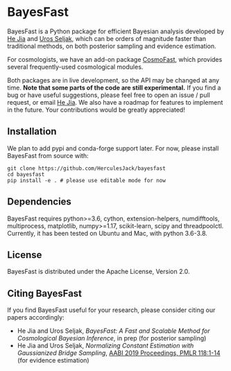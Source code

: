 # BayesFast

BayesFast is a Python package for efficient Bayesian analysis
developed by [He Jia](http://hejia.io) and
[Uros Seljak](https://physics.berkeley.edu/people/faculty/uros-seljak),
which can be orders of magnitude faster than traditional methods,
on both posterior sampling and evidence estimation.

For cosmologists, we have an add-on package
[CosmoFast](https://github.com/HerculesJack/cosmofast),
which provides several frequently-used cosmological modules.

Both packages are in live development, so the API may be changed at any time.
**Note that some parts of the code are still experimental.**
If you find a bug or have useful suggestions, please feel free to 
open an issue / pull request, or email [He Jia](mailto:he.jia.phy@gmail.com).
We also have a roadmap for features to implement in the future.
Your contributions would be greatly appreciated!

## Installation

We plan to add pypi and conda-forge support later.
For now, please install BayesFast from source with:

```
git clone https://github.com/HerculesJack/bayesfast
cd bayesfast
pip install -e . # please use editable mode for now
```

## Dependencies

BayesFast requires python>=3.6, cython, extension-helpers, numdifftools,
multiprocess, matplotlib, numpy>=1.17, scikit-learn, scipy and threadpoolctl.
Currently, it has been tested on Ubuntu and Mac, with python 3.6-3.8.

## License

BayesFast is distributed under the Apache License, Version 2.0.

## Citing BayesFast

If you find BayesFast useful for your research,
please consider citing our papers accordingly:

* He Jia and Uros Seljak,
*BayesFast: A Fast and Scalable Method for Cosmological Bayesian Inference*,
in prep (for posterior sampling)
* He Jia and Uros Seljak,
*Normalizing Constant Estimation with Gaussianized Bridge Sampling*,
[AABI 2019 Proceedings, PMLR 118:1-14](http://proceedings.mlr.press/v118/jia20a.html)
(for evidence estimation)
